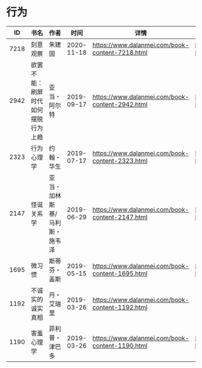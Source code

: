 # 行为

| ID | 书名 | 作者 | 时间 | 详情 | 下载页面 | EPUB下载链接 | MOBI下载链接 | AZW3下载链接 |
| --- | --- | --- | --- | --- | --- | --- | --- | --- |
| 7218 | 刻意观察 | 朱建国 | 2020-11-18 | https://www.dalanmei.com/book-content-7218.html | https://www.dalanmei.com/download-book-7218.html | http://ct.dalanmei.com/f/31084289-571533108-1f7094 | http://ct.dalanmei.com/f/31084289-571802828-cfbe16 | http://ct.dalanmei.com/f/31084289-572195151-41d9b8 |
| 2942 | 欲罢不能：刷屏时代如何摆脱行为上瘾 | 亚当・阿尔特 | 2019-09-17 | https://www.dalanmei.com/book-content-2942.html | https://www.dalanmei.com/download-book-2942.html | http://ct.dalanmei.com/f/31084289-571561990-c2800c | http://ct.dalanmei.com/f/31084289-571990194-06b3a4 | http://ct.dalanmei.com/f/31084289-571840732-dbd729 |
| 2323 | 行为心理学 | 约翰・华生 | 2019-07-17 | https://www.dalanmei.com/book-content-2323.html | https://www.dalanmei.com/download-book-2323.html | http://ct.dalanmei.com/f/31084289-571588561-2a599e | http://ct.dalanmei.com/f/31084289-571737962-3c7a4d | http://ct.dalanmei.com/f/31084289-571868094-570549 |
| 2147 | 怪诞关系学 | 亚当・加林斯基/马利斯・施韦泽 | 2019-06-29 | https://www.dalanmei.com/book-content-2147.html | https://www.dalanmei.com/download-book-2147.html | http://ct.dalanmei.com/f/31084289-571497751-03a274 | http://ct.dalanmei.com/f/31084289-571774827-8d2552 | http://ct.dalanmei.com/f/31084289-571871975-6e6246 |
| 1695 | 微习惯 | 斯蒂芬・盖斯 | 2019-05-15 | https://www.dalanmei.com/book-content-1695.html | https://www.dalanmei.com/download-book-1695.html | http://ct.dalanmei.com/f/31084289-571523703-cc0947 | http://ct.dalanmei.com/f/31084289-571779707-f842b7 | http://ct.dalanmei.com/f/31084289-571879548-a86b6d |
| 1192 | 不诚实的诚实真相 | 丹・艾瑞里 | 2019-03-26 | https://www.dalanmei.com/book-content-1192.html |  |  |  |  |
| 1190 | 害羞心理学 | 菲利普・津巴多 | 2019-03-26 | https://www.dalanmei.com/book-content-1190.html | https://www.dalanmei.com/download-book-1190.html | http://ct.dalanmei.com/f/31084289-571433335-315fa2 | http://ct.dalanmei.com/f/31084289-571784128-2d0492 | http://ct.dalanmei.com/f/31084289-571884832-451219 |

